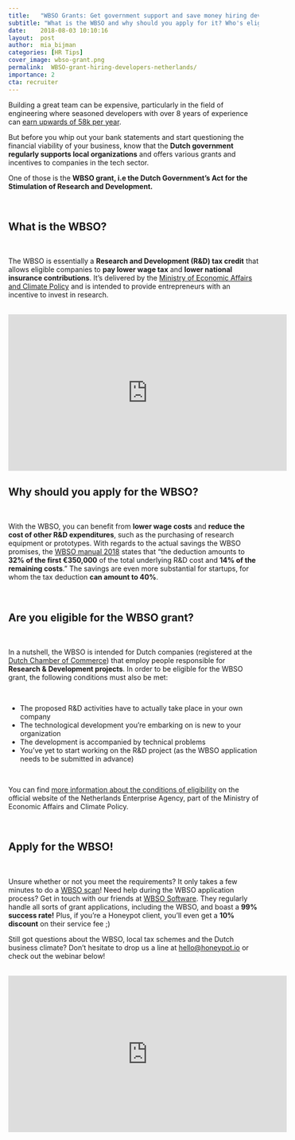 ```yaml
---
title:   "WBSO Grants: Get government support and save money hiring developers in the Netherlands"
subtitle: "What is the WBSO and why should you apply for it? Who's eligible for the WBSO grant and what's the application process like? Everything you need to know about the Dutch WBSO grant and the manner in which it can help you save on hiring costs."
date:    2018-08-03 10:10:16
layout:  post
author:  mia_bijman
categories: [HR Tips]
cover_image: wbso-grant.png
permalink:  WBSO-grant-hiring-developers-netherlands/
importance: 2
cta: recruiter
---
```


Building a great team can be expensive, particularly in the field of engineering where seasoned developers with over 8 years of experience can [earn upwards of 58k per year](http://blog.honeypot.io/how-much-do-developers-earn-in-amsterdam-2018/). 

But before you whip out your bank statements and start questioning the financial viability of your business, know that the **Dutch government regularly supports local organizations** and offers various grants and incentives to companies in the tech sector.

<!--more-->

One of those is the **WBSO grant, i.e the Dutch Government’s Act for the Stimulation of Research and Development.**

<br />

## What is the WBSO?

<br />

The WBSO is essentially a **Research and Development (R&D) tax credit** that allows eligible companies to **pay lower wage tax** and **lower national insurance contributions**. It’s delivered by the [Ministry of Economic Affairs and Climate Policy](https://www.government.nl/ministries/ministry-of-economic-affairs-and-climate-policy) and is intended to provide entrepreneurs with an incentive to invest in research.

<br />

<iframe width="560" height="315" src="https://www.youtube.com/embed/UJEB_NqGePA" frameborder="0" allow="autoplay; encrypted-media" allowfullscreen></iframe>

<br />

## Why should you apply for the WBSO?

<br />

With the WBSO, you can benefit from **lower wage costs** and **reduce the cost of other R&D expenditures**, such as the purchasing of research equipment or prototypes. With regards to the actual savings the WBSO promises, the [WBSO manual 2018](https://english.rvo.nl/sites/default/files/2018/03/Manual%20WBSO%202018.pdf) states that “the deduction amounts to **32% of the first €350,000** of the total underlying R&D cost and **14% of the remaining costs**.” The savings are even more substantial for startups, for whom the tax deduction **can amount to 40%**.

<br />

## Are you eligible for the WBSO grant?

<br />

In a nutshell, the WBSO is intended for Dutch companies (registered at the [Dutch Chamber of Commerce](https://business.gov.nl/about-us/netherlands-chamber-of-commerce/)) that employ people responsible for **Research & Development projects**.
In order to be eligible for the WBSO grant, the following conditions must also be met:

<br />

  * The proposed R&D activities have to actually take place in your own company
  * The technological development you’re embarking on is new to your organization
  * The development is accompanied by technical problems
  * You’ve yet to start working on the R&D project (as the WBSO application needs to be submitted in advance)

<br />

You can find [more information about the conditions of eligibility](https://english.rvo.nl/subsidies-programmes/wbso) on the official website of the Netherlands Enterprise Agency, part of the Ministry of Economic Affairs and Climate Policy.

<br />

## Apply for the WBSO!

<br />

Unsure whether or not you meet the requirements? It only takes a few minutes to do a [WBSO scan](http://www.wbso-software.nl/wbso-scan/)! Need help during the WBSO application process? Get in touch with our friends at [WBSO Software](http://www.wbso-software.nl). They regularly handle all sorts of grant applications, including the WBSO, and boast a **99% success rate!** Plus, if you’re a Honeypot client, you’ll even get a **10% discount** on their service fee ;)

Still got questions about the WBSO, local tax schemes and the Dutch business climate? Don’t hesitate to drop us a line at hello@honeypot.io or check out the webinar below!

<br />

<iframe width="560" height="315" src="https://www.youtube.com/embed/xyLOsIv7EpI" frameborder="0" allow="autoplay; encrypted-media" allowfullscreen></iframe>
